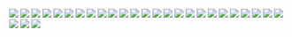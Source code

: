 ![](chart/chart0.png)
![](chart/chart1.png)
![](chart/chart2.png)
![](chart/chart3.png)
![](chart/chart4.png)
![](chart/chart5.png)
![](chart/chart6.png)
![](chart/chart7.png)
![](chart/chart8.png)
![](chart/chart9.png)
![](chart/chart10.png)
![](chart/chart11.png)
![](chart/chart12.png)
![](chart/chart13.png)
![](chart/chart14.png)
![](chart/chart15.png)
![](chart/chart16.png)
![](chart/chart17.png)
![](chart/chart18.png)
![](chart/chart19.png)
![](chart/chart20.png)
![](chart/chart21.png)
![](chart/chart22.png)
![](chart/chart23.png)
![](chart/chart24.png)
![](chart/chart25.png)
![](chart/chart26.png)
![](chart/chart27.png)
